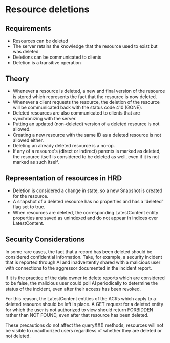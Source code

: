 # Resource deletions

## Requirements

* Resources can be deleted
* The server retains the knowledge that the resource used to exist but was deleted
* Deletions can be communicated to clients
* Deletion is a transitive operation

## Theory

* Whenever a resource is deleted, a new and final version of the resource is stored which
  represents the fact that the resource is now deleted. 
* Whenever a client requests the resource, the deletion of the resource will be communicated back with the 
  status code 410 (GONE). 
* Deleted resources are also communicated to clients that are synchronizing with the server. 
* Putting an updated (non-deleted) version of a deleted resource is not allowed. 
* Creating a new resource with the same ID as a deleted resource is not allowed either.
* Deleting an already deleted resource is a no-op. 
* If any of a resource's (direct or indirect) parents is marked as deleted, the resource itself is considered to be 
  deleted as well, even if it is not marked as such itself.

## Representation of resources in HRD

* Deletion is considered a change in state, so a new Snapshot is created for the resource.
* A snapshot of a deleted resource has no properties and has a 'deleted' flag set to true.
* When resources are deleted, the corresponding LatestContent entity properties are saved as unindexed and
  do not appear in indices over LatestContent.

## Security Considerations

In some rare cases, the fact that a record has been deleted should be considered confidential information. Take,
for example, a security incident that is reported through AI and inadvertently shared with a malicious user with
connections to the aggressor documented in the incident report.
 
If it is the practice of the data owner to delete reports which are considered to be false, the malicious user could
poll AI periodically to determine the status of the incident, even after their access has been revoked.

For this reason, the LatestContent entities of the ACRs which apply to a deleted resource should be left in place.
A GET request for a deleted entity for which the user is not authorized to view should return FORBIDDEN rather than
NOT FOUND, even after that resource has been deleted.

These precautions do not affect the queryXX() methods, resources will not be visible to unauthorized users regardless
of whether they are deleted or not deleted.